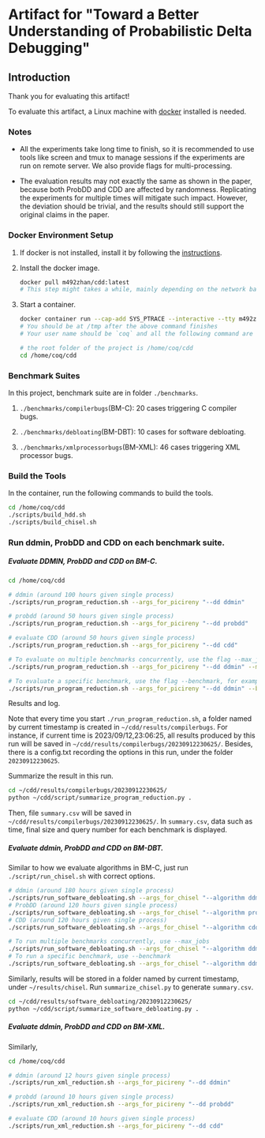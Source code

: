 # Artifact for "Toward a Better Understanding of Probabilistic Delta Debugging"

## Introduction

Thank you for evaluating this artifact!

To evaluate this artifact, a Linux machine with [docker](https://docs.docker.com/get-docker/) installed is needed.

### Notes

- All the experiments take long time to finish, so it is recommended to use tools like screen and tmux to manage sessions if the experiments are run on remote server. We also provide flags for multi-processing.

- The evaluation results may not exactly the same as shown in the paper, because both ProbDD and CDD are affected by randomness. Replicating the experiments for multiple times will mitigate such impact. However, the deviation should be trivial, and the results should still support the original claims in the paper.

### Docker Environment Setup

1. If docker is not installed, install it by following the [instructions](https://docs.docker.com/get-docker/).
2. Install the docker image.

   ```bash
   docker pull m492zhan/cdd:latest
   # This step might takes a while, mainly depending on the network bandwidth. It also takes up much disk space (nearly 80GB)
   ```

3. Start a container.

   ```bash
   docker container run --cap-add SYS_PTRACE --interactive --tty m492zhan/cdd:latest /bin/bash
   # You should be at /tmp after the above command finishes
   # Your user name should be `coq` and all the following command are executed in docker

   # the root folder of the project is /home/coq/cdd
   cd /home/coq/cdd
   ```

### Benchmark Suites

In this project,
benchmark suite are in folder `./benchmarks`.

1. `./benchmarks/compilerbugs`(BM-C): 20 cases triggering C compiler bugs.

2. `./benchmarks/debloating`(BM-DBT): 10 cases for software debloating.

3. `./benchmarks/xmlprocessorbugs`(BM-XML): 46 cases triggering XML processor bugs.

### Build the Tools

In the container, run the following commands to build the tools.

```bash
cd /home/coq/cdd
./scripts/build_hdd.sh
./scripts/build_chisel.sh
```

### Run ddmin, ProbDD and CDD on each benchmark suite.

##### Evaluate DDMIN, ProbDD and CDD on BM-C.

   ```bash
   cd /home/coq/cdd

   # ddmin (around 100 hours given single process)
   ./scripts/run_program_reduction.sh --args_for_picireny "--dd ddmin"

   # probdd (around 50 hours given single process)
   ./scripts/run_program_reduction.sh --args_for_picireny "--dd probdd"

   # evaluate CDD (around 50 hours given single process)
   ./scripts/run_program_reduction.sh --args_for_picireny "--dd cdd"

   # To evaluate on multiple benchmarks concurrently, use the flag --max_jobs, for example:
   ./scripts/run_program_reduction.sh --args_for_picireny "--dd ddmin" --max_jobs "8"

   # To evaluate a specific benchmark, use the flag --benchmark, for example:
   ./scripts/run_program_reduction.sh --args_for_picireny "--dd ddmin" --benchmark "clang-22382"
   ```

Results and log.

   Note that every time you start `./run_program_reduction.sh`, a folder named by current timestamp is created in
   `~/cdd/results/compilerbugs`.
   For instance, if current time is 2023/09/12,23:06:25, all results produced by this run will be saved in `~/cdd/results/compilerbugs/20230912230625/`. Besides, there is a config.txt recording the options in this run, under the folder `20230912230625`.

   Summarize the result in this run.

   ```bash
   cd ~/cdd/results/compilerbugs/20230912230625/
   python ~/cdd/script/summarize_program_reduction.py .
   ```

   Then, file `summary.csv` will be saved in `~/cdd/results/compilerbugs/20230912230625/`.
   In `summary.csv`, data such as time, final size and query number for each benchmark is displayed.

##### Evaluate ddmin, ProbDD and CDD on BM-DBT.

   Similar to how we evaluate algorithms in BM-C, just run `./script/run_chisel.sh` with correct options.

   ```bash
   # ddmin (around 180 hours given single process)
   ./scripts/run_software_debloating.sh --args_for_chisel "--algorithm ddmin"
   # ProbDD (around 120 hours given single process)
   ./scripts/run_software_debloating.sh --args_for_chisel "--algorithm probdd"
   # CDD (around 120 hours given single process)
   ./scripts/run_software_debloating.sh --args_for_chisel "--algorithm cdd"

   # To run multiple benchmarks concurrently, use --max_jobs
   ./scripts/run_software_debloating.sh --args_for_chisel "--algorithm ddmin" --max_jobs "8"
   # To run a specific benchmark, use --benchmark
   ./scripts/run_software_debloating.sh --args_for_chisel "--algorithm ddmin" --benchmark "mkdir-5.2.1"
   ```

   Similarly, results will be stored in a folder named by current timestamp, under `~/results/chisel`. Run `summarize_chisel.py` to generate `summary.csv`.

   ```bash
   cd ~/cdd/results/software_debloating/20230912230625/
   python ~/cdd/script/summarize_software_debloating.py .
   ```
   
##### Evaluate ddmin, ProbDD and CDD on BM-XML.

   Similarly, 
   
   ```bash
   cd /home/coq/cdd

   # ddmin (around 12 hours given single process)
   ./scripts/run_xml_reduction.sh --args_for_picireny "--dd ddmin"

   # probdd (around 10 hours given single process)
   ./scripts/run_xml_reduction.sh --args_for_picireny "--dd probdd"

   # evaluate CDD (around 10 hours given single process)
   ./scripts/run_xml_reduction.sh --args_for_picireny "--dd cdd"
   
   ```

